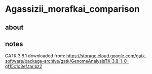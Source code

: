 # Agassizii_morafkai_comparison

## about


## notes

GATK 3.8.1 downloaded from: https://storage.cloud.google.com/gatk-software/package-archive/gatk/GenomeAnalysisTK-3.8-1-0-gf15c1c3ef.tar.bz2
